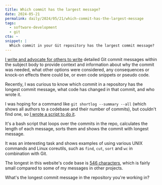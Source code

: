 ```yaml
---
title: Which commit has the largest message?
date: 2024-05-21
permalink: daily/2024/05/21/which-commit-has-the-largest-message
tags:
  - software-development
  - git
cta: ~
snippet: |
  Which commit in your Git repository has the largest commit message?
---
```


[I write and advocate for others to write][0] detailed Git commit messages within the subject body to provide context and information about why the commit was needed, what other options were considered, any consequences or knock-on effects there could be, or even code snippets or pseudo code.

Recently, I was curious to know which commit in a repository has the longest commit message, what code has changed in that commit, and who wrote it.

I was hoping for a command like `git shortlog --summary --all` (which shows all authors to a codebase and their number of commits), but couldn't find one, so [I wrote a script to do it][1].

It's a bash script that loops over the commits in the repo, calculates the length of each message, sorts them and shows the commit with longest message.

It was an interesting task and shows examples of using various UNIX commands and Linux coreutils, such as `find`, `cut`, `sort` and `wc` in combination with Git.

The longest in this website's code base is [546 characters][2], which is fairly small compared to some of my messages in other projects.

What's the longest commit message in the repository you're working in?

[0]: {{site.url}}/daily/2024/05/17/why-i-dont-commit-with--m
[1]: https://github.com/opdavies/git-commit-length-counter
[2]: https://github.com/opdavies/oliverdavies.uk-drupal/commit/cbd1417b24a608df8b451a3ab5c9f888de41e758
